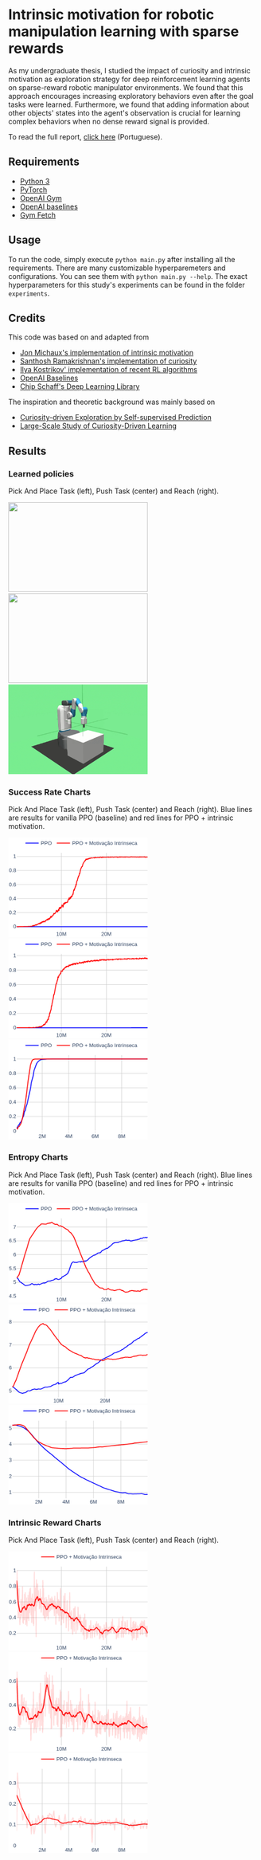 # Intrinsic motivation for robotic manipulation learning with sparse rewards

As my undergraduate thesis, I studied the impact of curiosity and intrinsic motivation as exploration strategy for deep reinforcement learning agents on sparse-reward robotic manipulator environments. We found that this approach encourages increasing exploratory behaviors even after the goal tasks were learned. Furthermore, we found that adding information about other objects' states into the agent's observation is crucial for learning complex behaviors when no dense reward signal is provided.

To read the full report, [click here](https://github.com/bryanlincoln/undergraduate-thesis/blob/master/Text%20-%20Intrinsic%20motivation%20for%20robotic%20manipulation%20learning%20with%20sparse%20rewards.pdf) (Portuguese).

## Requirements

-   [Python 3](https://docs.python.org/)
-   [PyTorch](http://pytorch.org/)
-   [OpenAI Gym](https://github.com/openai/gym)
-   [OpenAI baselines](https://github.com/openai/baselines)
-   [Gym Fetch](https://github.com/jmichaux/gym-fetch)

## Usage

To run the code, simply execute `python main.py` after installing all the requirements. There are many customizable hyperparemeters and configurations. You can see them with `python main.py --help`. The exact hyperparameters for this study's experiments can be found in the folder `experiments`.

## Credits

This code was based on and adapted from

-   [Jon Michaux's implementation of intrinsic motivation](https://github.com/jmichaux/intrinsic-motivation)
-   [Santhosh Ramakrishnan's implementation of curiosity](https://github.com/srama2512/curiosity-driven-exploration)
-   [Ilya Kostrikov' implementation of recent RL algorithms](https://github.com/ikostrikov/pytorch-a2c-ppo-acktr-gail)
-   [OpenAI Baselines](https://github.com/openai/baselines)
-   [Chip Schaff's Deep Learning Library](https://github.com/cbschaff/pytorch-dl)

The inspiration and theoretic background was mainly based on

- [Curiosity-driven Exploration by Self-supervised Prediction](https://pathak22.github.io/noreward-rl/)
- [Large-Scale Study of Curiosity-Driven Learning](https://pathak22.github.io/large-scale-curiosity/)

## Results

### Learned policies

Pick And Place Task (left), Push Task (center) and Reach (right).

<img src="https://github.com/bryanlincoln/undergraduate-thesis/blob/master/fig/preview/pick.gif" width="280" height="180"> <img src="https://github.com/bryanlincoln/undergraduate-thesis/blob/master/fig/preview/push.gif" width="280" height="180"> <img src="https://github.com/bryanlincoln/undergraduate-thesis/blob/master/fig/preview/reach.gif" width="280" height="180">

### Success Rate Charts

Pick And Place Task (left), Push Task (center) and Reach (right). Blue lines are results for vanilla PPO (baseline) and red lines for PPO + intrinsic motivation.

<img src="https://github.com/bryanlincoln/undergraduate-thesis/blob/master/fig/preview/pick.png" width="280" height="200"> <img src="https://github.com/bryanlincoln/undergraduate-thesis/blob/master/fig/preview/push.png" width="280" height="200"> <img src="https://github.com/bryanlincoln/undergraduate-thesis/blob/master/fig/preview/reach.png" width="280" height="200">

### Entropy Charts

Pick And Place Task (left), Push Task (center) and Reach (right). Blue lines are results for vanilla PPO (baseline) and red lines for PPO + intrinsic motivation.

<img src="https://github.com/bryanlincoln/undergraduate-thesis/blob/master/fig/preview/pick_ent.png" width="280" height="200"> <img src="https://github.com/bryanlincoln/undergraduate-thesis/blob/master/fig/preview/push_ent.png" width="280" height="200"> <img src="https://github.com/bryanlincoln/undergraduate-thesis/blob/master/fig/preview/reach_ent.png" width="280" height="200">

### Intrinsic Reward Charts

Pick And Place Task (left), Push Task (center) and Reach (right).

<img src="https://github.com/bryanlincoln/undergraduate-thesis/blob/master/fig/preview/pick_int.png" width="280" height="200"> <img src="https://github.com/bryanlincoln/undergraduate-thesis/blob/master/fig/preview/push_int.png" width="280" height="200"> <img src="https://github.com/bryanlincoln/undergraduate-thesis/blob/master/fig/preview/reach_int.png" width="280" height="200">
